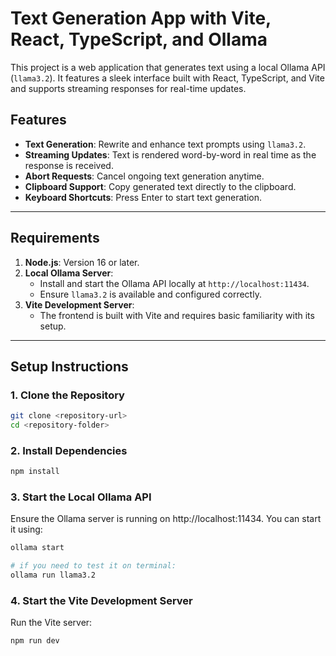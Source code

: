 # **Text Generation App with Vite, React, TypeScript, and Ollama**

This project is a web application that generates text using a local Ollama API (`llama3.2`). It features a sleek interface built with React, TypeScript, and Vite and supports streaming responses for real-time updates.

## **Features**

- **Text Generation**: Rewrite and enhance text prompts using `llama3.2`.
- **Streaming Updates**: Text is rendered word-by-word in real time as the response is received.
- **Abort Requests**: Cancel ongoing text generation anytime.
- **Clipboard Support**: Copy generated text directly to the clipboard.
- **Keyboard Shortcuts**: Press Enter to start text generation.

---

## **Requirements**

1. **Node.js**: Version 16 or later.
2. **Local Ollama Server**:
   - Install and start the Ollama API locally at `http://localhost:11434`.
   - Ensure `llama3.2` is available and configured correctly.
3. **Vite Development Server**:
   - The frontend is built with Vite and requires basic familiarity with its setup.

---

## **Setup Instructions**

### **1. Clone the Repository**

```bash
git clone <repository-url>
cd <repository-folder>
```

### **2. Install Dependencies**

```bash
npm install
```

### **3. Start the Local Ollama API**

Ensure the Ollama server is running on http://localhost:11434. You can start it using:

```bash
ollama start

# if you need to test it on terminal:
ollama run llama3.2
```

### **4. Start the Vite Development Server**

Run the Vite server:

```bash
npm run dev
```
